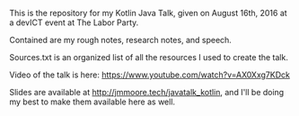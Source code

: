 This is the repository for my Kotlin Java Talk, given on August 16th, 2016 at a devICT event at The Labor Party.

Contained are my rough notes, research notes, and speech.

Sources.txt is an organized list of all the resources I used to create the talk.

Video of the talk is here: https://www.youtube.com/watch?v=AX0Xxg7KDck

Slides are available at http://jmmoore.tech/javatalk_kotlin, and I'll be doing my best to make them available here as well.
